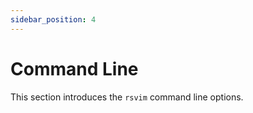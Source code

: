 ```yaml
---
sidebar_position: 4
---
```


# Command Line

This section introduces the `rsvim` command line options.
